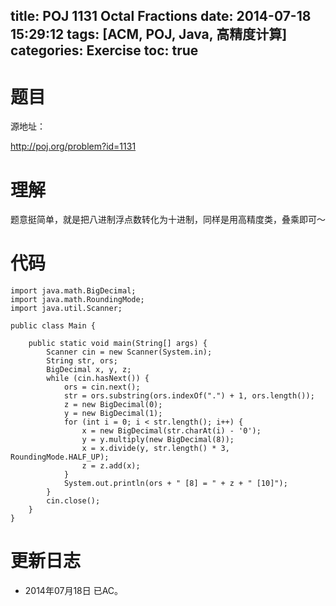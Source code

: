 ﻿title: POJ 1131 Octal Fractions
date: 2014-07-18 15:29:12
tags: [ACM, POJ, Java, 高精度计算]
categories: Exercise
toc: true
---
# 题目
源地址：

http://poj.org/problem?id=1131

# 理解
题意挺简单，就是把八进制浮点数转化为十进制，同样是用高精度类，叠乘即可～

<!-- more -->

# 代码

```
import java.math.BigDecimal;
import java.math.RoundingMode;
import java.util.Scanner;

public class Main {

    public static void main(String[] args) {
        Scanner cin = new Scanner(System.in);
        String str, ors;
        BigDecimal x, y, z;
        while (cin.hasNext()) {
            ors = cin.next();
            str = ors.substring(ors.indexOf(".") + 1, ors.length());
            z = new BigDecimal(0);
            y = new BigDecimal(1);
            for (int i = 0; i < str.length(); i++) {
                x = new BigDecimal(str.charAt(i) - '0');
                y = y.multiply(new BigDecimal(8));
                x = x.divide(y, str.length() * 3, RoundingMode.HALF_UP);
                z = z.add(x);
            }
            System.out.println(ors + " [8] = " + z + " [10]");
        }
        cin.close();
    }
}

```

# 更新日志
- 2014年07月18日 已AC。